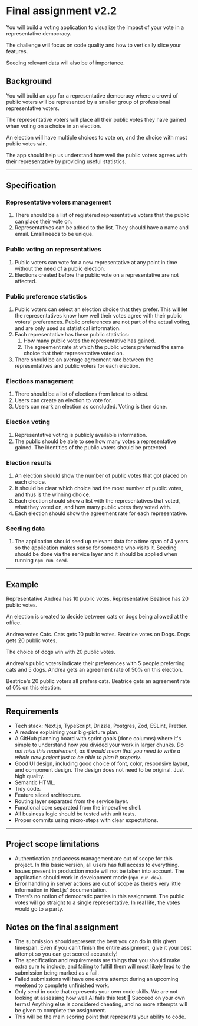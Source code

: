 # Final assignment v2.2

You will build a voting application to visualize the impact of your vote in a representative democracy.

The challenge will focus on code quality and how to vertically slice your features.

Seeding relevant data will also be of importance.

## Background

You will build an app for a representative democracy where a crowd of public voters will be represented by a smaller group of professional representative voters.

The representative voters will place all their public votes they have gained when voting on a choice in an election.

An election will have multiple choices to vote on, and the choice with most public votes win.

The app should help us understand how well the public voters agrees with their representative by providing useful statistics.

---

## Specification

### Representative voters management

1. There should be a list of registered representative voters that the public can place their vote on.
2. Representatives can be added to the list. They should have a name and email. Email needs to be unique.

### Public voting on representatives

1. Public voters can vote for a new representative at any point in time without the need of a public election.
2. Elections created before the public vote on a representative are not affected.

### Public preference statistics

1. Public voters can select an election choice that they prefer. This will let the representatives know how well their votes agree with their public voters’ preferences. Public preferences are not part of the actual voting, and are only used as statistical information.
2. Each representative has these public statistics:
    1. How many public votes the representative has gained.
    2. The agreement rate at which the public voters preferred the same choice that their representative voted on.
3. There should be an average agreement rate between the representatives and public voters for each election.

### Elections management

1. There should be a list of elections from latest to oldest.
2. Users can create an election to vote for.
3. Users can mark an election as concluded. Voting is then done.

### Election voting

1. Representative voting is publicly available information.
2. The public should be able to see how many votes a representative gained. The identities of the public voters should be protected.

### Election results

1. An election should show the number of public votes that got placed on each choice.
2. It should be clear which choice had the most number of public votes, and thus is the winning choice.
3. Each election should show a list with the representatives that voted, what they voted on, and how many public votes they voted with.
4. Each election should show the agreement rate for each representative.

### Seeding data

1. The application should seed up relevant data for a time span of 4 years so the application makes sense for someone who visits it. Seeding should be done via the service layer and it should be applied when running `npm run seed`.

---

## Example

Representative Andrea has 10 public votes.
Representative Beatrice has 20 public votes.

An election is created to decide between cats or dogs being allowed at the office.

Andrea votes Cats. Cats gets 10 public votes.
Beatrice votes on Dogs. Dogs gets 20 public votes.

The choice of dogs win with 20 public votes.

Andrea's public voters indicate their preferences with 5 people preferring cats and 5 dogs.
Andrea gets an agreement rate of 50% on this election.

Beatrice's 20 public voters all prefers cats.
Beatrice gets an agreement rate of 0% on this election.

---

## Requirements

- Tech stack: Next.js, TypeScript, Drizzle, Postgres, Zod, ESLint, Prettier.
- A readme explaining your big-picture plan.
- A GitHub planning board with sprint goals (done columns) where it's simple to understand how you divided your work in larger chunks. *Do not miss this requirement, as it would mean that you need to write a whole new project just to be able to plan it properly.*
- Good UI design, including good choice of font, color, responsive layout, and component design. The design does not need to be original. Just high quality.
- Semantic HTML.
- Tidy code.
- Feature sliced architecture.
- Routing layer separated from the service layer.
- Functional core separated from the imperative shell.
- All business logic should be tested with unit tests.
- Proper commits using micro-steps with clear expectations.

---

## Project scope limitations

- Authentication and access management are out of scope for this project. In this basic version, all users has full access to everything.
- Issues present in production mode will not be taken into account. The application should work in development mode (`npm run dev`).
- Error handling in server actions are out of scope as there’s very little information in Next.js’ documentation.
- There’s no notion of democratic parties in this assignment. The public votes will go straight to a single representative. In real life, the votes would go to a party.

## Notes on the final assignment

- The submission should represent the best you can do in this given timespan. Even if you can’t finish the entire assignment, give it your best attempt so you can get scored accurately!
- The specification and requirements are things that you should make extra sure to include, and failing to fulfill them will most likely lead to the submission being marked as a fail.
- Failed submissions will have one extra attempt during an upcoming weekend to complete unfinished work.
- Only send in code that represents your own code skills. We are not looking at assessing how well AI fails this test 🤖 Succeed on your own terms! Anything else is considered cheating, and no more attempts will be given to complete the assignment.
- This will be the main scoring point that represents your ability to code.